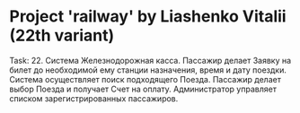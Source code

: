# Project 'railway' by Liashenko Vitalii (22th variant)

Task:
22. Система Железнодорожная касса. Пассажир делает Заявку на билет до
необходимой ему станции назначения, время и дату поездки. Система
осуществляет поиск подходящего Поезда. Пассажир делает выбор Поезда и
получает Счет на оплату. Администратор управляет списком
зарегистрированных пассажиров.
